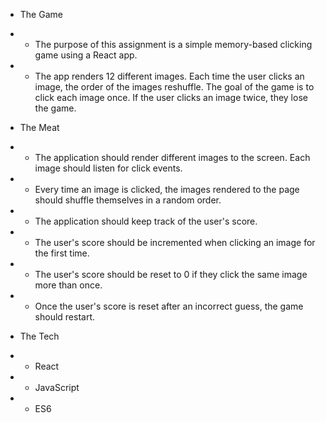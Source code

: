 * The Game

* * The purpose of this assignment is a simple memory-based clicking game using a React app.

* * The app renders 12 different images. Each time the user clicks an image, the order of the images reshuffle. The goal of the game is to click each image once. If the user clicks an image twice, they lose the game. 

* The Meat

* * The application should render different images to the screen. Each image should listen for click events.

* * Every time an image is clicked, the images rendered to the page should shuffle themselves in a random order.

* * The application should keep track of the user's score. 

* * The user's score should be incremented when clicking an image for the first time. 

* * The user's score should be reset to 0 if they click the same image more than once.

* * Once the user's score is reset after an incorrect guess, the game should restart.

* The Tech

* * React

* * JavaScript

* * ES6